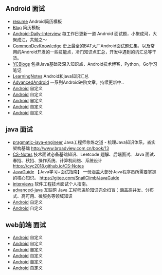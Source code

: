 ## Android 面试
- [resume](https://github.com/Blankj/resume)  Android简历模板
- [Blog](https://github.com/pramper/Blog)  简历模板
- [Android-Daily-Interview](https://github.com/Moosphan/Android-Daily-Interview)  每工作日更新一道 Android 面试题，小聚成河，大聚成江，共勉之～
- [CommonDevKnowledge](https://github.com/AweiLoveAndroid/CommonDevKnowledge)   史上最全的BAT大厂Android面试题汇集，以及常用的Android开发的一些技能点，冷门知识点汇总，开发中遇到的坑汇总等干货。
- [YCBlogs](https://github.com/yangchong211/YCBlogs)  包括Java基础及深入知识点，Android技术博客，Python，Go学习笔记
- [LearningNotes](https://github.com/francistao/LearningNotes)  Android和java知识汇总
- [AdvancedAndroid](https://github.com/SusionSuc/AdvancedAndroid)  一系列Android进阶文章。持续更新中..
- [Android](xxxxx)  自定义
- [Android](xxxxx)  自定义
- [Android](xxxxx)  自定义
- [Android](xxxxx)  自定义
- [Android](xxxxx)  自定义
## java 面试
- [pragmatic-java-engineer](https://github.com/superhj1987/pragmatic-java-engineer)  Java工程师修炼之道 - 梳理Java知识体系，沓实架构基础 http://www.broadview.com.cn/book/13
- [CS-Notes](https://github.com/CyC2018/CS-Notes)   技术面试必备基础知识、Leetcode 题解、后端面试、Java 面试、春招、秋招、操作系统、计算机网络、系统设计 https://cyc2018.github.io/CS-Notes
- [JavaGuide](https://github.com/Snailclimb/JavaGuide)  【Java学习+面试指南】 一份涵盖大部分Java程序员所需要掌握的核心知识。 https://gitee.com/SnailClimb/JavaGuide
- [interviews](https://github.com/kdn251/interviews/blob/master/README-zh-cn.md)  软件工程技术面试个人指南。
- [advanced-java](https://github.com/doocs/advanced-java)   互联网 Java 工程师进阶知识完全扫盲：涵盖高并发、分布式、高可用、微服务等领域知识
- [Android](xxxxx)  自定义
- [Android](xxxxx)  自定义

## web前端 面试
- [Android](xxxxx)  自定义
- [Android](xxxxx)  自定义
- [Android](xxxxx)  自定义
- [Android](xxxxx)  自定义
- [Android](xxxxx)  自定义
- [Android](xxxxx)  自定义